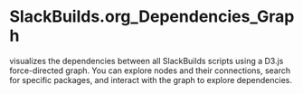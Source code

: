 # SlackBuilds.org_Dependencies_Graph
visualizes the dependencies between all SlackBuilds scripts using a D3.js force-directed graph. You can explore nodes and their connections, search for specific packages, and interact with the graph to explore dependencies.
